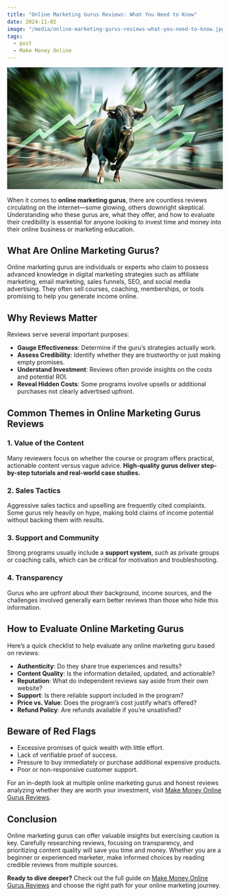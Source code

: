 ```yaml
---
title: "Online Marketing Gurus Reviews: What You Need to Know"
date: 2024-11-02
image: "/media/online-marketing-gurus-reviews-what-you-need-to-know.jpg"
tags:
  - post
  - Make Money Online
---
```


![Online Marketing Gurus Reviews: What You Need to Know](/media/online-marketing-gurus-reviews-what-you-need-to-know.jpg)

When it comes to **online marketing gurus**, there are countless reviews circulating on the internet—some glowing, others downright skeptical. Understanding who these gurus are, what they offer, and how to evaluate their credibility is essential for anyone looking to invest time and money into their online business or marketing education.

## What Are Online Marketing Gurus?

Online marketing gurus are individuals or experts who claim to possess advanced knowledge in digital marketing strategies such as affiliate marketing, email marketing, sales funnels, SEO, and social media advertising. They often sell courses, coaching, memberships, or tools promising to help you generate income online.

## Why Reviews Matter

Reviews serve several important purposes:

- **Gauge Effectiveness**: Determine if the guru’s strategies actually work.
- **Assess Credibility**: Identify whether they are trustworthy or just making empty promises.
- **Understand Investment**: Reviews often provide insights on the costs and potential ROI.
- **Reveal Hidden Costs**: Some programs involve upsells or additional purchases not clearly advertised upfront.

## Common Themes in Online Marketing Gurus Reviews

### 1. **Value of the Content**

Many reviewers focus on whether the course or program offers practical, actionable content versus vague advice. **High-quality gurus deliver step-by-step tutorials and real-world case studies.**

### 2. **Sales Tactics**

Aggressive sales tactics and upselling are frequently cited complaints. Some gurus rely heavily on hype, making bold claims of income potential without backing them with results.

### 3. **Support and Community**

Strong programs usually include a **support system**, such as private groups or coaching calls, which can be critical for motivation and troubleshooting.

### 4. **Transparency**

Gurus who are upfront about their background, income sources, and the challenges involved generally earn better reviews than those who hide this information.

## How to Evaluate Online Marketing Gurus

Here’s a quick checklist to help evaluate any online marketing guru based on reviews:

- **Authenticity**: Do they share true experiences and results?
- **Content Quality**: Is the information detailed, updated, and actionable?
- **Reputation**: What do independent reviews say aside from their own website?
- **Support**: Is there reliable support included in the program?
- **Price vs. Value**: Does the program’s cost justify what’s offered?
- **Refund Policy**: Are refunds available if you’re unsatisfied?

## Beware of Red Flags

- Excessive promises of quick wealth with little effort.
- Lack of verifiable proof of success.
- Pressure to buy immediately or purchase additional expensive products.
- Poor or non-responsive customer support.

For an in-depth look at multiple online marketing gurus and honest reviews analyzing whether they are worth your investment, visit [Make Money Online Gurus Reviews](https://supertotallyawesome.com/posts/make-money-online-gurus/).

## Conclusion

Online marketing gurus can offer valuable insights but exercising caution is key. Carefully researching reviews, focusing on transparency, and prioritizing content quality will save you time and money. Whether you are a beginner or experienced marketer, make informed choices by reading credible reviews from multiple sources.

**Ready to dive deeper?** Check out the full guide on [Make Money Online Gurus Reviews](https://supertotallyawesome.com/posts/make-money-online-gurus/) and choose the right path for your online marketing journey.
